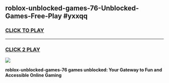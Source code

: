 
## roblox-unblocked-games-76-Unblocked-Games-Free-Play #yxxqq
<h3>
<a href="https://us.freeplayer.one?title=roblox-unblocked-games-76&ref=9M">CLICK TO PLAY</a></h3>
<hr>

<h3>
<a href="https://us.freeplayer.one?title=roblox-unblocked-games-76&ref=9M">CLICK 2 PLAY</a>
  
</h3>

<a href="https://us.freeplayer.one?title=roblox-unblocked-games-76&ref=9M"><img src="https://clearcache.store/games.png"></a>


**roblox-unblocked-games-76 games unblocked: Your Gateway to Fun and Accessible Online Gaming**
